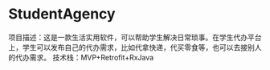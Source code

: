 # StudentAgency
项目描述：这是一款生活实用软件，可以帮助学生解决日常琐事。在学生代办平台上，学生可以发布自己的代办需求，比如代拿快递，代买零食等，也可以去接别人的代办需求。
技术栈：MVP+Retrofit+RxJava
